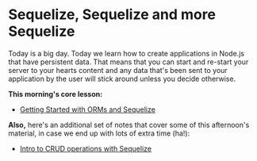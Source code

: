 # Sequelize, Sequelize and more Sequelize

Today is a big day. Today we learn how to create applications in Node.js that have persistent data. That means that you can start and re-start your server to your hearts content and any data that's been sent to your application by the user will stick around unless you decide otherwise.

**This morning's core lesson:**
  - [Getting Started with ORMs and Sequelize](orms_and_sequelize.md)

**Also,** here's an additional set of notes that cover some of this afternoon's material, in case we end up with lots of extra time (ha!):
  - [Intro to CRUD operations with Sequelize](intro_crud_with_sequelize.md)